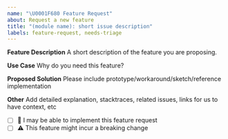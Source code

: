 ```yaml
---
name: "\U0001F680 Feature Request"
about: Request a new feature
title: "(module name): short issue description"
labels: feature-request, needs-triage
---
```


**Feature Description** A short description of the feature you are proposing.

**Use Case** Why do you need this feature?

**Proposed Solution** Please include prototype/workaround/sketch/reference
implementation

**Other** Add detailed explanation, stacktraces, related issues, links for us to
have context, etc

- [ ] :wave: I may be able to implement this feature request
- [ ] :warning: This feature might incur a breaking change
